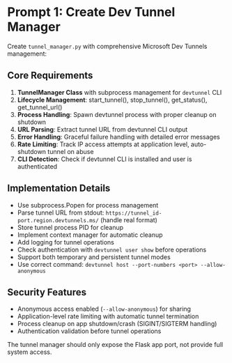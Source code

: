 # Prompt 1: Create Dev Tunnel Manager

Create `tunnel_manager.py` with comprehensive Microsoft Dev Tunnels management:

## Core Requirements

1. **TunnelManager Class** with subprocess management for `devtunnel` CLI
2. **Lifecycle Management**: start_tunnel(), stop_tunnel(), get_status(), get_tunnel_url()
3. **Process Handling**: Spawn devtunnel process with proper cleanup on shutdown
4. **URL Parsing**: Extract tunnel URL from devtunnel CLI output
5. **Error Handling**: Graceful failure handling with detailed error messages
6. **Rate Limiting**: Track IP access attempts at application level, auto-shutdown tunnel on abuse
7. **CLI Detection**: Check if devtunnel CLI is installed and user is authenticated

## Implementation Details

- Use subprocess.Popen for process management
- Parse tunnel URL from stdout: `https://tunnel_id-port.region.devtunnels.ms/` (handle real format)
- Store tunnel process PID for cleanup
- Implement context manager for automatic cleanup
- Add logging for tunnel operations
- Check authentication with `devtunnel user show` before operations
- Support both temporary and persistent tunnel modes
- Use correct command: `devtunnel host --port-numbers <port> --allow-anonymous`

## Security Features

- Anonymous access enabled (`--allow-anonymous`) for sharing
- Application-level rate limiting with automatic tunnel termination
- Process cleanup on app shutdown/crash (SIGINT/SIGTERM handling)
- Authentication validation before tunnel operations

The tunnel manager should only expose the Flask app port, not provide full system access.